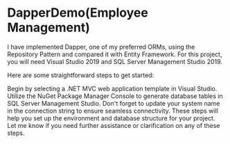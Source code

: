 # DapperDemo(Employee Management)

I have implemented Dapper, one of my preferred ORMs, using the Repository Pattern and compared it with Entity Framework. For this project, you will need Visual Studio 2019 and SQL Server Management Studio 2019.

Here are some straightforward steps to get started:

Begin by selecting a .NET MVC web application template in Visual Studio.
Utilize the NuGet Package Manager Console to generate database tables in SQL Server Management Studio.
Don't forget to update your system name in the connection string to ensure seamless connectivity.
These steps will help you set up the environment and database structure for your project. Let me know if you need further assistance or clarification on any of these steps.

